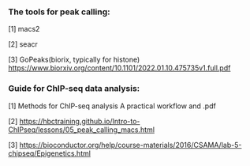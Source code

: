 ### The tools for peak calling:

[1] macs2

[2] seacr

[3] GoPeaks(biorix, typically for histone) https://www.biorxiv.org/content/10.1101/2022.01.10.475735v1.full.pdf

### Guide for ChIP-seq data analysis:

[1] Methods for ChIP-seq analysis A practical workflow and .pdf

[2] https://hbctraining.github.io/Intro-to-ChIPseq/lessons/05_peak_calling_macs.html

[3] https://bioconductor.org/help/course-materials/2016/CSAMA/lab-5-chipseq/Epigenetics.html
